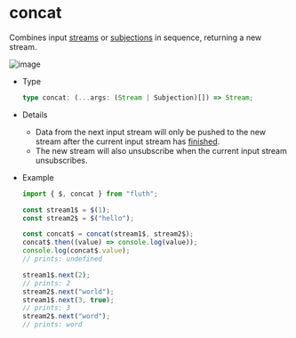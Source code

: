 # concat

Combines input [streams](/en/api/stream#stream) or [subjections](/en/api/stream#subjection) in sequence, returning a new stream.

![image](/concat.drawio.svg)

- Type

  ```typescript
  type concat: (...args: (Stream | Subjection)[]) => Stream;
  ```

- Details

  - Data from the next input stream will only be pushed to the new stream after the current input stream has [finished](/en/guide/base#completion).
  - The new stream will also unsubscribe when the current input stream unsubscribes.

- Example

  ```typescript
  import { $, concat } from "fluth";

  const stream1$ = $(1);
  const stream2$ = $("hello");

  const concat$ = concat(stream1$, stream2$);
  concat$.then((value) => console.log(value));
  console.log(concat$.value);
  // prints: undefined

  stream1$.next(2);
  // prints: 2
  stream2$.next("world");
  stream1$.next(3, true);
  // prints: 3
  stream2$.next("word");
  // prints: word
  ```

